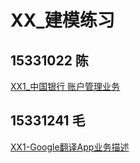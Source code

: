 # XX_建模练习

## 15331022 陈

[XX1_中国银行 账户管理业务](https://github.com/Meal-Order-System/DashBoard/blob/master/teamwork/XX1_%E4%B8%AD%E5%9B%BD%E9%93%B6%E8%A1%8C%20%E8%B4%A6%E6%88%B7%E7%AE%A1%E7%90%86%E4%B8%9A%E5%8A%A1.pdf)

## 15331241 毛

[XX1-Google翻译App业务描述](https://github.com/Meal-Order-System/DashBoard/blob/master/teamwork/XX1-Google%E7%BF%BB%E8%AF%91App%E4%B8%9A%E5%8A%A1%E6%8F%8F%E8%BF%B0.pdf)